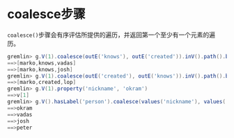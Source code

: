 #  coalesce步骤

`coalesce()`步骤会有序评估所提供的遍历，并返回第一个至少有一个元素的遍历。

```groovy
gremlin> g.V(1).coalesce(outE('knows'), outE('created')).inV().path().by('name').by(label)
==>[marko,knows,vadas]
==>[marko,knows,josh]
gremlin> g.V(1).coalesce(outE('created'), outE('knows')).inV().path().by('name').by(label)
==>[marko,created,lop]
gremlin> g.V(1).property('nickname', 'okram')
==>v[1]
gremlin> g.V().hasLabel('person').coalesce(values('nickname'), values('name'))
==>okram
==>vadas
==>josh
==>peter
```

